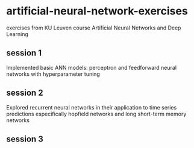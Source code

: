 # artificial-neural-network-exercises
exercises from KU Leuven course Artificial Neural Networks and Deep Learning

## session 1
Implemented basic ANN models: perceptron and feedforward neural networks with hyperparameter tuning

## session 2
Explored recurrent neural networks in their application to time series predictions especifically hopfield networks and long short-term memory networks

## session 3
